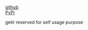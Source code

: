 
[github](https://github.com/eaybek/getir/)  
[PyPi](https://pypi.org/project/getir/)  

getir reserved for self usage purpose

